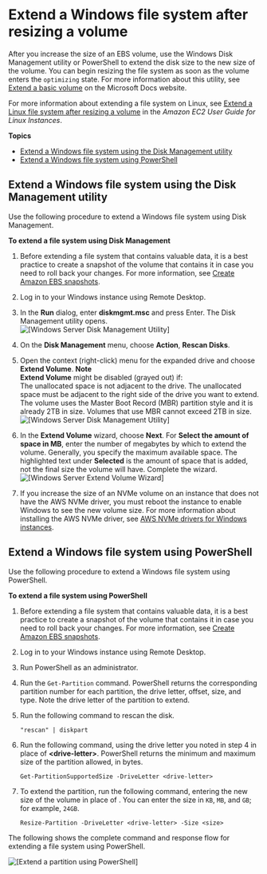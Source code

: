# Extend a Windows file system after resizing a volume<a name="recognize-expanded-volume-windows"></a>

After you increase the size of an EBS volume, use the Windows Disk Management utility or PowerShell to extend the disk size to the new size of the volume\. You can begin resizing the file system as soon as the volume enters the `optimizing` state\. For more information about this utility, see [Extend a basic volume](https://docs.microsoft.com/en-us/windows-server/storage/disk-management/extend-a-basic-volume) on the Microsoft Docs website\.

For more information about extending a file system on Linux, see [Extend a Linux file system after resizing a volume](https://docs.aws.amazon.com/AWSEC2/latest/UserGuide/recognize-expanded-volume-linux.html) in the *Amazon EC2 User Guide for Linux Instances*\.

**Topics**
+ [Extend a Windows file system using the Disk Management utility](#recognize-expanded-volume-windows-disk-management)
+ [Extend a Windows file system using PowerShell](#recognize-expanded-volume-windows-powershell)

## Extend a Windows file system using the Disk Management utility<a name="recognize-expanded-volume-windows-disk-management"></a>

Use the following procedure to extend a Windows file system using Disk Management\.

**To extend a file system using Disk Management**

1. Before extending a file system that contains valuable data, it is a best practice to create a snapshot of the volume that contains it in case you need to roll back your changes\. For more information, see [Create Amazon EBS snapshots](ebs-creating-snapshot.md)\.

1. Log in to your Windows instance using Remote Desktop\.

1. In the **Run** dialog, enter **diskmgmt\.msc** and press Enter\. The Disk Management utility opens\.  
![\[Windows Server Disk Management Utility\]](http://docs.aws.amazon.com/AWSEC2/latest/WindowsGuide/images/Expand-Volume-Win2008-before.png)

1. On the **Disk Management** menu, choose **Action**, **Rescan Disks**\.

1. Open the context \(right\-click\) menu for the expanded drive and choose **Extend Volume**\.
**Note**  
**Extend Volume** might be disabled \(grayed out\) if:  
The unallocated space is not adjacent to the drive\. The unallocated space must be adjacent to the right side of the drive you want to extend\.
The volume uses the Master Boot Record \(MBR\) partition style and it is already 2TB in size\. Volumes that use MBR cannot exceed 2TB in size\.  
![\[Windows Server Disk Management Utility\]](http://docs.aws.amazon.com/AWSEC2/latest/WindowsGuide/images/Expand-Volume-Win2008-before-menu.png)

1. In the **Extend Volume** wizard, choose **Next**\. For **Select the amount of space in MB**, enter the number of megabytes by which to extend the volume\. Generally, you specify the maximum available space\. The highlighted text under **Selected** is the amount of space that is added, not the final size the volume will have\. Complete the wizard\.  
![\[Windows Server Extend Volume Wizard\]](http://docs.aws.amazon.com/AWSEC2/latest/WindowsGuide/images/Extend-Volume-Wizard-Win2008.png)

1. If you increase the size of an NVMe volume on an instance that does not have the AWS NVMe driver, you must reboot the instance to enable Windows to see the new volume size\. For more information about installing the AWS NVMe driver, see [AWS NVMe drivers for Windows instances](aws-nvme-drivers.md)\.

## Extend a Windows file system using PowerShell<a name="recognize-expanded-volume-windows-powershell"></a>

Use the following procedure to extend a Windows file system using PowerShell\.

**To extend a file system using PowerShell**

1. Before extending a file system that contains valuable data, it is a best practice to create a snapshot of the volume that contains it in case you need to roll back your changes\. For more information, see [Create Amazon EBS snapshots](ebs-creating-snapshot.md)\.

1. Log in to your Windows instance using Remote Desktop\.

1. Run PowerShell as an administrator\.

1. Run the `Get-Partition` command\. PowerShell returns the corresponding partition number for each partition, the drive letter, offset, size, and type\. Note the drive letter of the partition to extend\.

1. Run the following command to rescan the disk\.

   ```
   "rescan" | diskpart
   ```

1. Run the following command, using the drive letter you noted in step 4 in place of **<drive\-letter>**\. PowerShell returns the minimum and maximum size of the partition allowed, in bytes\.

   ```
   Get-PartitionSupportedSize -DriveLetter <drive-letter>
   ```

1. To extend the partition, run the following command, entering the new size of the volume in place of **<size>**\. You can enter the size in `KB`, `MB`, and `GB`; for example, `24GB`\.

   ```
   Resize-Partition -DriveLetter <drive-letter> -Size <size>
   ```

The following shows the complete command and response flow for extending a file system using PowerShell\.

![\[Extend a partition using PowerShell\]](http://docs.aws.amazon.com/AWSEC2/latest/WindowsGuide/images/ebs-extend-powershell-v2.PNG)